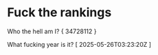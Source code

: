 # Fuck the rankings

Who the hell am I?
{ 34728112 }

What fucking year is it?
[ 2025-05-26T03:23:20Z ]
